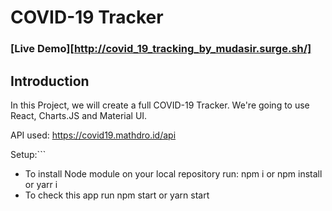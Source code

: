 # COVID-19 Tracker

### [Live Demo][http://covid_19_tracking_by_mudasir.surge.sh/]

## Introduction
In this Project, we will create a full COVID-19 Tracker. We're going to use React, Charts.JS and Material UI.


API used: https://covid19.mathdro.id/api

Setup:```
- To install Node module on your local repository run: 
npm i or npm install or yarr i
- To check this app run npm start or yarn start
```
